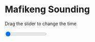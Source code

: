 <h1>Mafikeng Sounding</h1>
<p>Drag the slider to change the time</p>

<div class="slidecontainer">
<input oninput='setImage(this)' class="slider" type="range" min="0" max="5" value="0" step="1" />
<img id='img'/>
</div>

<script>
var img = document.getElementById('img');
var img_array = ['/assets/images/skwt/skd_mfk_wrfout_d01_2020-06-14_12:00:00.png',
'/assets/images/skwt/skd_mfk_wrfout_d01_2020-06-14_18:00:00.png',
'/assets/images/skwt/skd_mfk_wrfout_d01_2020-06-15_00:00:00.png',
'/assets/images/skwt/skd_mfk_wrfout_d01_2020-06-15_06:00:00.png',
'/assets/images/skwt/skd_mfk_wrfout_d01_2020-06-15_12:00:00.png',];
function setImage(obj)
{
        var value = obj.value;
        img.src = img_array[value];

}
</script>
